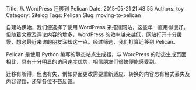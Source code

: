 Title: 从 WordPress 迁移到 Pelican
Date: 2015-05-21 21:48:55
Authors: toy
Category: Sitelog
Tags: Pelican
Slug: moving-to-pelican

自建站伊始，我们便选择了使用 WordPress 来搭建网站，这些年一直用得很好。但随着文章及评论内容的增多，WordPress 的效率越来越低，网站打开十分缓慢，想必最近来访的朋友深知这一点。经过筛选，我们打算迁移到 Pelican。

<!-- PELICAN_END_SUMMARY -->

Pelican 是使用 Python 编写的静态站点生成器，与 WordPress 的动态生成页面相比，具有十分明显的访问速度优势，相信朋友们很快便能感受到。

迁移有所得，但也有失，例如界面更改需要重新适应、转换的内容恐有格式丢失及内容谬误，还望各位不吝反馈。

